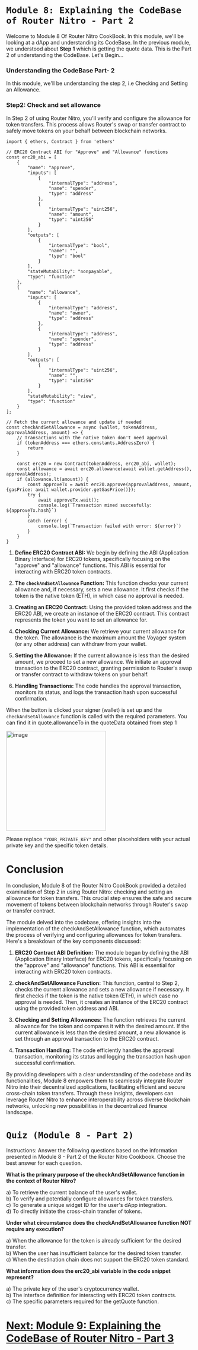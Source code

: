 # `Module 8: Explaining the CodeBase of Router Nitro - Part 2`

Welcome to Module 8 Of Router Nitro CookBook. In this module, we'll be looking at a dApp and understanding its CodeBase. In the previous module, we understood about **Step 1** which is getting the quote data. This is the Part 2 of understanding the CodeBase. Let's Begin...

### Understanding the CodeBase Part- 2

In this module, we'll be understanding the step 2, i.e Checking and Setting an Allowance.

### Step2: Check and set allowance

In Step 2 of using Router Nitro, you'll verify and configure the allowance for token transfers. This process allows Router's swap or transfer contract to safely move tokens on your behalf between blockchain networks.

```
import { ethers, Contract } from 'ethers'

// ERC20 Contract ABI for "Approve" and "Allowance" functions
const erc20_abi = [
    {
        "name": "approve",
        "inputs": [
            {
                "internalType": "address",
                "name": "spender",
                "type": "address"
            },
            {
                "internalType": "uint256",
                "name": "amount",
                "type": "uint256"
            }
        ],
        "outputs": [
            {
                "internalType": "bool",
                "name": "",
                "type": "bool"
            }
        ],
        "stateMutability": "nonpayable",
        "type": "function"
    },
    {
        "name": "allowance",
        "inputs": [
            {
                "internalType": "address",
                "name": "owner",
                "type": "address"
            },
            {
                "internalType": "address",
                "name": "spender",
                "type": "address"
            }
        ],
        "outputs": [
            {
                "internalType": "uint256",
                "name": "",
                "type": "uint256"
            }
        ],
        "stateMutability": "view",
        "type": "function"
    }
];

// Fetch the current allowance and update if needed
const checkAndSetAllowance = async (wallet, tokenAddress, approvalAddress, amount) => {
    // Transactions with the native token don't need approval
    if (tokenAddress === ethers.constants.AddressZero) {
        return
    }

    const erc20 = new Contract(tokenAddress, erc20_abi, wallet);
    const allowance = await erc20.allowance(await wallet.getAddress(), approvalAddress);
    if (allowance.lt(amount)) {
        const approveTx = await erc20.approve(approvalAddress, amount, {gasPrice: await wallet.provider.getGasPrice()});
        try {
            await approveTx.wait();
            console.log(`Transaction mined succesfully: ${approveTx.hash}`)
        }
        catch (error) {
            console.log(`Transaction failed with error: ${error}`)
        }
    }
}
```

1. **Define ERC20 Contract ABI:** We begin by defining the ABI (Application Binary Interface) for ERC20 tokens, specifically focusing on the "approve" and "allowance" functions. This ABI is essential for interacting with ERC20 token contracts.

2. **The `checkAndSetAllowance` Function:** This function checks your current allowance and, if necessary, sets a new allowance. It first checks if the token is the native token (ETH), in which case no approval is needed.

3. **Creating an ERC20 Contract:** Using the provided token address and the ERC20 ABI, we create an instance of the ERC20 contract. This contract represents the token you want to set an allowance for.

4. **Checking Current Allowance:** We retrieve your current allowance for the token. The allowance is the maximum amount the Voyager system (or any other address) can withdraw from your wallet.

5. **Setting the Allowance:** If the current allowance is less than the desired amount, we proceed to set a new allowance. We initiate an approval transaction to the ERC20 contract, granting permission to Router's swap or transfer contract to withdraw tokens on your behalf.

6. **Handling Transactions:** The code handles the approval transaction, monitors its status, and logs the transaction hash upon successful confirmation.

When the button is clicked your signer (wallet) is set up and the `checkAndSetAllowance` function is called with the required parameters. You can find it in quote.allowanceTo in the quoteData obtained from step 1

<img width="269" alt="image" src="https://github.com/router-resources/Voyager-2-Cookbook/assets/124175970/6ae5efe7-e589-4a61-95ad-37b8b5077c99">

Please replace `"YOUR_PRIVATE_KEY"` and other placeholders with your actual private key and the specific token details.

# Conclusion

In conclusion, Module 8 of the Router Nitro CookBook provided a detailed examination of Step 2 in using Router Nitro: checking and setting an allowance for token transfers. This crucial step ensures the safe and secure movement of tokens between blockchain networks through Router's swap or transfer contract.

The module delved into the codebase, offering insights into the implementation of the checkAndSetAllowance function, which automates the process of verifying and configuring allowances for token transfers. Here's a breakdown of the key components discussed:

1. **ERC20 Contract ABI Definition:** The module began by defining the ABI (Application Binary Interface) for ERC20 tokens, specifically focusing on the "approve" and "allowance" functions. This ABI is essential for interacting with ERC20 token contracts.

2. **checkAndSetAllowance Function:** This function, central to Step 2, checks the current allowance and sets a new allowance if necessary. It first checks if the token is the native token (ETH), in which case no approval is needed. Then, it creates an instance of the ERC20 contract using the provided token address and ABI.

3. **Checking and Setting Allowances:** The function retrieves the current allowance for the token and compares it with the desired amount. If the current allowance is less than the desired amount, a new allowance is set through an approval transaction to the ERC20 contract.

4. **Transaction Handling:** The code efficiently handles the approval transaction, monitoring its status and logging the transaction hash upon successful confirmation.

By providing developers with a clear understanding of the codebase and its functionalities, Module 8 empowers them to seamlessly integrate Router Nitro into their decentralized applications, facilitating efficient and secure cross-chain token transfers. Through these insights, developers can leverage Router Nitro to enhance interoperability across diverse blockchain networks, unlocking new possibilities in the decentralized finance landscape.

# `Quiz (Module 8 - Part 2)`

Instructions: Answer the following questions based on the information presented in Module 8 - Part 2 of the Router Nitro Cookbook. Choose the best answer for each question.

**What is the primary purpose of the checkAndSetAllowance function in the context of Router Nitro?**

a) To retrieve the current balance of the user's wallet.<br>
b) To verify and potentially configure allowances for token transfers.<br>
c) To generate a unique widget ID for the user's dApp integration.<br>
d) To directly initiate the cross-chain transfer of tokens.

**Under what circumstance does the checkAndSetAllowance function NOT require any execution?**

a) When the allowance for the token is already sufficient for the desired transfer.<br>
b) When the user has insufficient balance for the desired token transfer.<br>
c) When the destination chain does not support the ERC20 token standard.

**What information does the erc20_abi variable in the code snippet represent?**

a) The private key of the user's cryptocurrency wallet.<br>
b) The interface definition for interacting with ERC20 token contracts.<br>
c) The specific parameters required for the getQuote function.


# [ Next: Module 9: Explaining the CodeBase of Router Nitro - Part 3 ](Module9.md)
